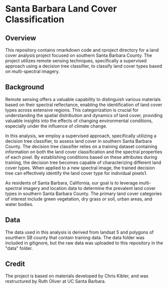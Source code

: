 # Santa Barbara Land Cover Classification

## Overview
This repository contains rmarkdown code and rproject directory for a land cover analysis project focused on southern Santa Barbara County. The project utilizes remote sensing techniques, specifically a supervised approach using a decision tree classifier, to classify land cover types based on multi-spectral imagery.

## Background
Remote sensing offers a valuable capability to distinguish various materials based on their spectral reflectance, enabling the identification of land cover types across extensive regions. This categorization is crucial for understanding the spatial distribution and dynamics of land cover, providing valuable insights into the effects of changing environmental conditions, especially under the influence of climate change.

In this analysis, we employ a supervised approach, specifically utilizing a decision tree classifier, to assess land cover in southern Santa Barbara County. The decision tree classifier relies on a training dataset containing information on both the land cover classification and the spectral properties of each pixel. By establishing conditions based on these attributes during training, the decision tree becomes capable of characterizing different land cover types. When applied to a new spectral image, the trained decision tree can effectively identify the land cover type for individual pixels1.

As residents of Santa Barbara, California, our goal is to leverage multi-spectral imagery and location data to determine the prevalent land cover types in southern Santa Barbara County. The primary land cover categories of interest include green vegetation, dry grass or soil, urban areas, and water bodies.

## Data
The data used in this analysis is derived from landsat 5 and polygons of sourthern SB county that contain training data. The data folder was included in gitignore, but the raw data was uploaded to this repository in the "data" folder.

## Credit
The project is based on materials developed by Chris Kibler, and was restructured by Ruth Oliver at UC Santa Barbara.

